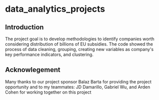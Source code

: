 # data_analytics_projects

## Introduction
The project goal is to develop methodologies to identify companies worth considering distribution of billions of EU subsidies. 
The code showed the process of data cleaning, grouping, creating new variables as company's key performance indicators, and clustering. 

## Acknowlegement
Many thanks to our project sponsor Balaz Barta for providing the project opportunity and to my teammates: JD Damarillo, Gabriel Wu, and Arden Cohen for working together on this project
